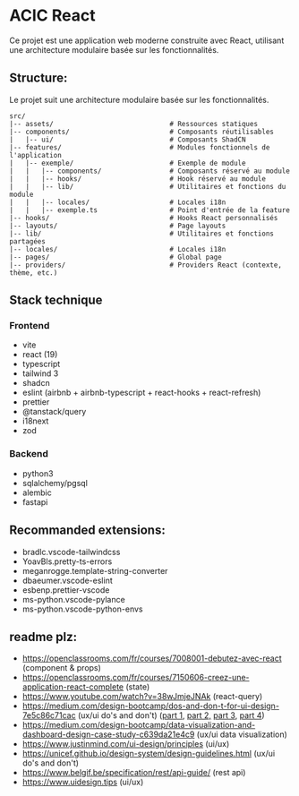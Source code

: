 # ACIC React

Ce projet est une application web moderne construite avec React, utilisant une architecture modulaire basée sur les fonctionnalités.

## Structure:

Le projet suit une architecture modulaire basée sur les fonctionnalités.

```
src/
|-- assets/                             # Ressources statiques
|-- components/                         # Composants réutilisables
|   |-- ui/                             # Composants ShadCN
|-- features/                           # Modules fonctionnels de l'application
|   |-- exemple/                        # Exemple de module
|   |   |-- components/                 # Composants réservé au module
|   |   |-- hooks/                      # Hook réservé au module
|   |   |-- lib/                        # Utilitaires et fonctions du module
|   |   |-- locales/                    # Locales i18n
|   |   |-- exemple.ts                  # Point d'entrée de la feature
|-- hooks/                              # Hooks React personnalisés
|-- layouts/                            # Page layouts
|-- lib/                                # Utilitaires et fonctions partagées
|-- locales/                            # Locales i18n
|-- pages/                              # Global page
|-- providers/                          # Providers React (contexte, thème, etc.)
```

## Stack technique

### Frontend

- vite
- react (19)
- typescript
- tailwind 3
- shadcn
- eslint (airbnb + airbnb-typescript + react-hooks + react-refresh)
- prettier
- @tanstack/query
- i18next
- zod

### Backend

- python3
- sqlalchemy/pgsql
- alembic
- fastapi

## Recommanded extensions:

- bradlc.vscode-tailwindcss
- YoavBls.pretty-ts-errors
- meganrogge.template-string-converter
- dbaeumer.vscode-eslint
- esbenp.prettier-vscode
- ms-python.vscode-pylance
- ms-python.vscode-python-envs

## readme plz:

- https://openclassrooms.com/fr/courses/7008001-debutez-avec-react (component & props)
- https://openclassrooms.com/fr/courses/7150606-creez-une-application-react-complete (state)
- https://www.youtube.com/watch?v=38wJmjeJNAk (react-query)
- https://medium.com/design-bootcamp/dos-and-don-t-for-ui-design-7e5c86c71cac (ux/ui do's and don't) ([part 1](https://medium.com/design-bootcamp/dos-and-don-t-for-ui-design-7e5c86c71cac), [part 2,](https://medium.com/design-bootcamp/dos-and-don-t-for-ui-design-part-2-8f56dcd66b4) [part 3](https://medium.com/design-bootcamp/dos-and-don-t-for-ui-design-part-3-72857318ff0c), [part 4](https://medium.com/design-bootcamp/dos-and-don-t-for-ui-design-part-4-15a90b8009b5))
- https://medium.com/design-bootcamp/data-visualization-and-dashboard-design-case-study-c639da21e4c9 (ux/ui data visualization)
- https://www.justinmind.com/ui-design/principles (ui/ux)
- https://unicef.github.io/design-system/design-guidelines.html (ux/ui do's and don't)
- https://www.belgif.be/specification/rest/api-guide/ (rest api)
- https://www.uidesign.tips (ui/ux)
